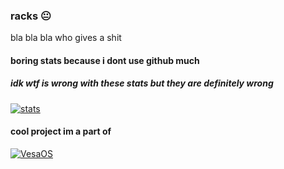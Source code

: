 ### racks 😐

bla bla bla who gives a shit

#### boring stats because i dont use github much
##### idk wtf is wrong with these stats but they are definitely wrong
[![stats](https://github-readme-stats.vercel.app/api?username=racks)](https://github.com/anuraghazra/github-readme-stats)

#### cool project im a part of
[![VesaOS](https://github-readme-stats.vercel.app/api/pin/?username=TheRealEli310&repo=VesaOS)](https://github.com/anuraghazra/github-readme-stats)
